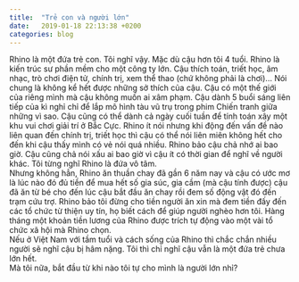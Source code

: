 ```yaml
---
title:  "Trẻ con và người lớn"
date:   2019-01-18 22:13:38 +0200
categories: blog
---
```

Rhino là một đứa trẻ con. Tôi nghĩ vậy. Mặc dù cậu hơn tôi 4 tuổi. Rhino là kiến trúc sư phần mềm cho một công ty lớn. Cậu thích toán, triết học, âm nhạc, trò chơi điện tử, chính trị, xem thể thao (chứ không phải là chơi)... Nói chung là không kể hết được những sở thích của cậu. Cậu có một thế giới của riêng mình mà cậu không muốn ai xâm phạm. Cậu dành 5 buổi sáng liên tiếp của kì nghỉ chỉ để lắp mô hình tàu vũ trụ trong phim Chiến tranh giữa những vì sao. Cậu cũng có thể dành cả ngày cuối tuần để tính toán xây một khu vui chơi giải trí ở Bắc Cực. Rhino ít nói nhưng khi động đến vấn đề nào liên quan đến chính trị, triết học thì cậu có thể nói liên miên không hết cho đến khi cậu thấy mình có vẻ nói quá nhiều. Rhino bảo cậu chả nhớ ai bao giờ. Cậu cũng chả nói xấu ai bao giờ vì cậu ít có thời gian để nghĩ về người khác. Tôi từng nghĩ Rhino là đứa vô tâm.  
Nhưng không hẳn, Rhino ăn thuần chay đã gần 6 năm nay và cậu có ước mơ là lúc nào đó đủ tiền để mua hết số gia súc, gia cầm (mà cậu tính được) cậu đã ăn từ bé cho đến lúc cậu bắt đầu ăn chay rồi đem số động vật đó đến trạm cứu trợ. Rhino bảo tôi đừng cho tiền người ăn xin mà đem tiền đấy đến các tổ chức từ thiện uy tín, họ biết cách để giúp người nghèo hơn tôi. Hàng tháng một khoản tiền lương của Rhino được trích tự động vào một vài tổ chức xã hội mà Rhino chọn.  
Nếu ở Việt Nam với tầm tuổi và cách sống của Rhino thì chắc chắn nhiều người sẽ nghĩ cậu bị hâm nặng. Tôi thì chỉ nghĩ cậu vẫn là một đứa trẻ chưa lớn hết.  
Mà tôi nữa, bắt đầu từ khi nào tôi tự cho mình là người lớn nhỉ?